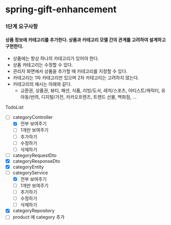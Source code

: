 # spring-gift-enhancement

### 1단계 요구사항
#### 상품 정보에 카테고리를 추가한다. 상품과 카테고리 모델 간의 관계를 고려하여 설계하고 구현한다.

- 상품에는 항상 하나의 카테고리가 있어야 한다.
- 상품 카테고리는 수정할 수 있다.
- 관리자 화면에서 상품을 추가할 때 카테고리를 지정할 수 있다.
- 카테고리는 1차 카테고리만 있으며 2차 카테고리는 고려하지 않는다.
- 카테고리의 예시는 아래와 같다.
  - 교환권, 상품권, 뷰티, 패션, 식품, 리빙/도서, 레저/스포츠, 아티스트/캐릭터, 유아동/반려, 디지털/가전, 카카오프렌즈, 트렌드 선물, 백화점, ...

TodoList
- [ ] categoryController
  - [x] 전부 보여주기
  - [ ] 1개만 보여주기
  - [ ] 추가하기
  - [ ] 수정하기
  - [ ] 삭제하기
- [ ] categoryRequestDto
- [x] categoryResponseDto
- [x] categoryEntity
- [ ] categoryService
  - [x] 전부 보여주기
  - [ ] 1개만 보여주기
  - [ ] 추가하기
  - [ ] 수정하기
  - [ ] 삭제하기
- [x] categoryRepository
- [ ] product 에 category 추가
